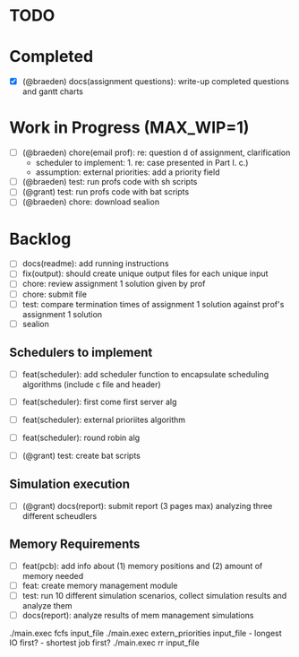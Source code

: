 # TODO

# Completed
- [X] (@braeden) docs(assignment questions): write-up completed questions and gantt charts

# Work in Progress (MAX_WIP=1)
- [ ] (@braeden) chore(email prof): re: question d of assignment, clarification
	- scheduler to implement: 1. re: case presented in Part I. c.)
	- assumption: external priorities: add a priority field
- [ ] (@braeden) test: run profs code with sh scripts
- [ ] (@grant) test: run profs code with bat scripts
- [ ] (@braeden) chore: download sealion

# Backlog
- [ ] docs(readme): add running instructions
- [ ] fix(output): should create unique output files for each unique input
- [ ] chore: review assignment 1 solution given by prof
- [ ] chore: submit file
- [ ] test: compare termination times of assignment 1 solution against prof's assignment 1 solution
- [ ] sealion

## Schedulers to implement
- [ ] feat(scheduler): add scheduler function to encapsulate scheduling algorithms (include c file and header)
- [ ] feat(scheduler): first come first server alg
- [ ] feat(scheduler): external prioriites algorithm
- [ ] feat(scheduler): round robin alg
- [ ] (@grant) test: create bat scripts


## Simulation execution
- [ ] (@grant) docs(report): submit report (3 pages max) analyzing three different scheudlers

## Memory Requirements
- [ ] feat(pcb): add info about (1) memory positions and (2) amount of memory needed
- [ ] feat: create memory management module
- [ ] test: run 10 different simulation scenarios, collect simulation results and analyze them
- [ ] docs(report): analyze results of mem management simulations

./main.exec fcfs input_file 
./main.exec extern_priorities input_file 
	- longest IO first?
	- shortest job first?
./main.exec rr input_file 
